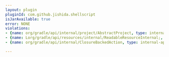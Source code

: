 ```yaml
---
layout: plugin
pluginId: com.github.jishida.shellscript
isJarAvailable: true
error: NONE
violations:
- {name: org/gradle/api/internal/project/AbstractProject, type: internal-api-usage}
- {name: Lorg/gradle/api/resources/internal/ReadableResourceInternal;, type: internal-api-usage}
- {name: org/gradle/api/internal/ClosureBackedAction, type: internal-api-usage}

---
```

